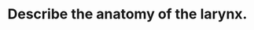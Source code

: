 ---
title: "Describe the anatomy of the larynx."
entityType: SAQ
exam: PEX
college: CICM
year: 2020
sitting: B
question: 14
passRate: 40
EC_expectedDomains:
- "For this question, candidates were expected to address the location of the larynx, its relations, the cartilages (single and paired), ligaments, muscles (intrinsic and extrinsic), innervation (sensory and muscular) and blood supply (including venous drainage)."
- "Most candidates had a grasp of the gross anatomy, the main relations and at least the innervation provided by the recurrent laryngeal nerve."
EC_errorsCommon:
- "However, an understanding of the functional anatomy of the cartilages was not always apparent."
EC_extraCredit:
- "Marks were apportioned to each section, so whilst some detail was required, breadth of knowledge was also important."
- "It should be noted that not every single muscle needed to be named (especially for the extrinsic muscles), but an understanding of the major muscle groups should have been included."
---